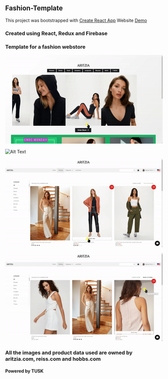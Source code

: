 ## Fashion-Template
This project was bootstrapped with [Create React App](https://github.com/facebook/create-react-app)
Website [Demo](https://fashion-shopr.web.app/rRTaztATW5R03ougKLtzWHr5V1g2/)

### Created using React, Redux and Firebase
### Template for a fashion webstore

![Alt Text](fashion-template/screenshots/1.gif)

![Alt Text](fashion-template/screenshots/4.gif)

![Alt Text](fashion-template/screenshots/2.gif)

![Alt Text](fashion-template/screenshots/3.gif)

### All the images and product data used are owned by aritzia.com, reiss.com and hobbs.com
#### Powered by TUSK



